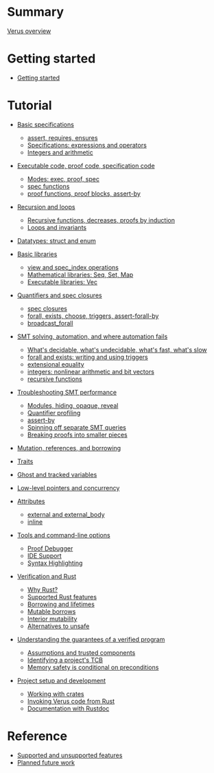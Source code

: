 # Summary

[Verus overview](./overview.md)

# Getting started

- [Getting started](./getting_started.md)

# Tutorial

- [Basic specifications]()
    - [assert, requires, ensures]()
    - [Specifications: expressions and operators]()
    - [Integers and arithmetic]()
- [Executable code, proof code, specification code]()
    - [Modes: exec, proof, spec]()
    - [spec functions]()
    - [proof functions, proof blocks, assert-by]()
- [Recursion and loops]()
    - [Recursive functions, decreases, proofs by induction]()
    - [Loops and invariants]()
- [Datatypes: struct and enum]()
- [Basic libraries]()
    - [view and spec_index operations]()
    - [Mathematical libraries: Seq, Set, Map]()
    - [Executable libraries: Vec]()
- [Quantifiers and spec closures]()
    - [spec closures]()
    - [forall, exists, choose, triggers, assert-forall-by]()
    - [broadcast_forall]()
- [SMT solving, automation, and where automation fails]()
    - [What's decidable, what's undecidable, what's fast, what's slow]()
    - [forall and exists: writing and using triggers]()
    - [extensional equality]()
    - [integers: nonlinear arithmetic and bit vectors]()
    - [recursive functions]()
- [Troubleshooting SMT performance]()
    - [Modules, hiding, opaque, reveal]()
    - [Quantifier profiling]()
    - [assert-by]()
    - [Spinning off separate SMT queries]()
    - [Breaking proofs into smaller pieces]()
- [Mutation, references, and borrowing]()
- [Traits]()
- [Ghost and tracked variables]()
- [Low-level pointers and concurrency]()
- [Attributes]()
    - [external and external_body]()
    - [inline]()
- [Tools and command-line options]()
    - [Proof Debugger]()
    - [IDE Support]()
    - [Syntax Highlighting]()

- [Verification and Rust]()
  - [Why Rust?]()
  - [Supported Rust features]()
  - [Borrowing and lifetimes]()
  - [Mutable borrows]()
  - [Interior mutability]()
  - [Alternatives to unsafe]()

- [Understanding the guarantees of a verified program]()
  - [Assumptions and trusted components]()
  - [Identifying a project's TCB]()
  - [Memory safety is conditional on preconditions]()

- [Project setup and development]()
  - [Working with crates]()
  - [Invoking Verus code from Rust]()
  - [Documentation with Rustdoc]()



# Reference

- [Supported and unsupported features]()
- [Planned future work]()
